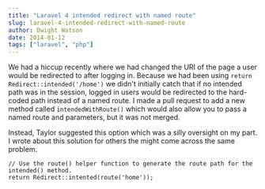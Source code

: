 ```yaml
---
title: "Laravel 4 intended redirect with named route"
slug: laravel-4-intended-redirect-with-named-route
author: Dwight Watson
date: 2014-01-12
tags: ["laravel", "php"]
---
```


We had a hiccup recently where we had changed the URI of the page a user would be redirected to after logging in. Because we had been using `return Redirect::intended('/home')` we didn't initially catch that if no intended path was in the session, logged in users would be redirected to the hard-coded path instead of a named route. I made a pull request to add a new method called `intendedWithRoute()` which would also allow you to pass a named route and parameters, but it was not merged.

Instead, Taylor suggested this option which was a silly oversight on my part. I wrote about this solution for others the might come across the same problem.

    // Use the route() helper function to generate the route path for the intended() method.
    return Redirect::intented(route('home'));
